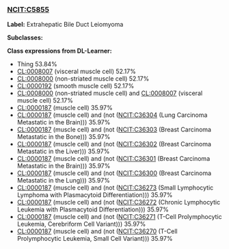 
### [NCIT:C5855](http://purl.obolibrary.org/obo/NCIT_C5855)
**Label:** Extrahepatic Bile Duct Leiomyoma

**Subclasses:** 

**Class expressions from DL-Learner:**

- Thing 53.84%
- [CL:0008007](http://purl.obolibrary.org/obo/CL_0008007) (visceral muscle cell) 52.17%
- [CL:0008000](http://purl.obolibrary.org/obo/CL_0008000) (non-striated muscle cell) 52.17%
- [CL:0000192](http://purl.obolibrary.org/obo/CL_0000192) (smooth muscle cell) 52.17%
- [CL:0008000](http://purl.obolibrary.org/obo/CL_0008000) (non-striated muscle cell) and [CL:0008007](http://purl.obolibrary.org/obo/CL_0008007) (visceral muscle cell) 52.17%
- [CL:0000187](http://purl.obolibrary.org/obo/CL_0000187) (muscle cell) 35.97%
- [CL:0000187](http://purl.obolibrary.org/obo/CL_0000187) (muscle cell) and (not ([NCIT:C36304](http://purl.obolibrary.org/obo/NCIT_C36304) (Lung Carcinoma Metastatic in the Brain))) 35.97%
- [CL:0000187](http://purl.obolibrary.org/obo/CL_0000187) (muscle cell) and (not ([NCIT:C36303](http://purl.obolibrary.org/obo/NCIT_C36303) (Breast Carcinoma Metastatic in the Bone))) 35.97%
- [CL:0000187](http://purl.obolibrary.org/obo/CL_0000187) (muscle cell) and (not ([NCIT:C36302](http://purl.obolibrary.org/obo/NCIT_C36302) (Breast Carcinoma Metastatic in the Liver))) 35.97%
- [CL:0000187](http://purl.obolibrary.org/obo/CL_0000187) (muscle cell) and (not ([NCIT:C36301](http://purl.obolibrary.org/obo/NCIT_C36301) (Breast Carcinoma Metastatic in the Brain))) 35.97%
- [CL:0000187](http://purl.obolibrary.org/obo/CL_0000187) (muscle cell) and (not ([NCIT:C36300](http://purl.obolibrary.org/obo/NCIT_C36300) (Breast Carcinoma Metastatic in the Lung))) 35.97%
- [CL:0000187](http://purl.obolibrary.org/obo/CL_0000187) (muscle cell) and (not ([NCIT:C36273](http://purl.obolibrary.org/obo/NCIT_C36273) (Small Lymphocytic Lymphoma with Plasmacytoid Differentiation))) 35.97%
- [CL:0000187](http://purl.obolibrary.org/obo/CL_0000187) (muscle cell) and (not ([NCIT:C36272](http://purl.obolibrary.org/obo/NCIT_C36272) (Chronic Lymphocytic Leukemia with Plasmacytoid Differentiation))) 35.97%
- [CL:0000187](http://purl.obolibrary.org/obo/CL_0000187) (muscle cell) and (not ([NCIT:C36271](http://purl.obolibrary.org/obo/NCIT_C36271) (T-Cell Prolymphocytic Leukemia, Cerebriform Cell Variant))) 35.97%
- [CL:0000187](http://purl.obolibrary.org/obo/CL_0000187) (muscle cell) and (not ([NCIT:C36270](http://purl.obolibrary.org/obo/NCIT_C36270) (T-Cell Prolymphocytic Leukemia, Small Cell Variant))) 35.97%


